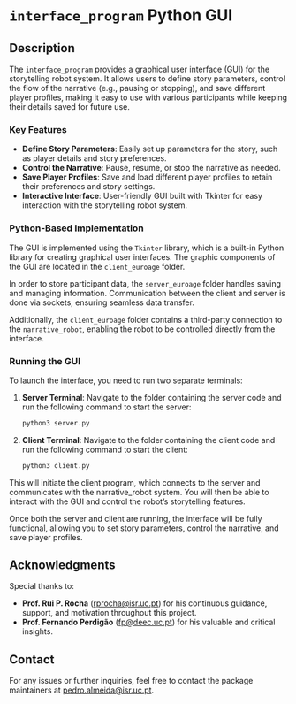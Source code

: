 # `interface_program` Python GUI

## Description

The `interface_program` provides a graphical user interface (GUI) for the storytelling robot system. It allows users to define story parameters, control the flow of the narrative (e.g., pausing or stopping), and save different player profiles, making it easy to use with various participants while keeping their details saved for future use.

### Key Features

- **Define Story Parameters**: Easily set up parameters for the story, such as player details and story preferences.
- **Control the Narrative**: Pause, resume, or stop the narrative as needed.
- **Save Player Profiles**: Save and load different player profiles to retain their preferences and story settings.
- **Interactive Interface**: User-friendly GUI built with Tkinter for easy interaction with the storytelling robot system.

### Python-Based Implementation

The GUI is implemented using the `Tkinter` library, which is a built-in Python library for creating graphical user interfaces. The graphic components of the GUI are located in the `client_euroage` folder. 

In order to store participant data, the `server_euroage` folder handles saving and managing information. Communication between the client and server is done via sockets, ensuring seamless data transfer.

Additionally, the `client_euroage` folder contains a third-party connection to the `narrative_robot`, enabling the robot to be controlled directly from the interface.

### Running the GUI

To launch the interface, you need to run two separate terminals:

1. **Server Terminal**: 
   Navigate to the folder containing the server code and run the following command to start the server:

   ```bash
   python3 server.py
   ```

2. **Client Terminal**: 
   Navigate to the folder containing the client code and run the following command to start the client:

   ```bash
   python3 client.py
   ```

This will initiate the client program, which connects to the server and communicates with the narrative_robot system. You will then be able to interact with the GUI and control the robot’s storytelling features.

Once both the server and client are running, the interface will be fully functional, allowing you to set story parameters, control the narrative, and save player profiles.

## Acknowledgments

Special thanks to:
- **Prof. Rui P. Rocha** ([rprocha@isr.uc.pt](mailto:rprocha@isr.uc.pt)) for his continuous guidance, support, and motivation throughout this project.
- **Prof. Fernando Perdigão** ([fp@deec.uc.pt](mailto:fp@deec.uc.pt)) for his valuable and critical insights.


## Contact

For any issues or further inquiries, feel free to contact the package maintainers at [pedro.almeida@isr.uc.pt](pedro.almeida@isr.uc.pt).
